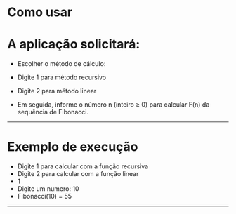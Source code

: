 # Como usar

# A aplicação solicitará:

- Escolher o método de cálculo:

- Digite 1 para método recursivo

- Digite 2 para método linear

- Em seguida, informe o número n (inteiro ≥ 0) para calcular F(n) da sequência de Fibonacci.
---
# Exemplo de execução

- Digite 1 para calcular com a função recursiva 
- Digite 2 para calcular com a função linear 
- 1
- Digite um numero: 10
- Fibonacci(10) = 55
---
